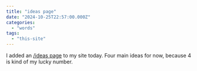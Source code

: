 ```yaml
---
title: "ideas page"
date: "2024-10-25T22:57:00.000Z"
categories: 
  - "words"
tags: 
  - "this-site"
---
```


I added an [/ideas page](https://nicksimson.com/ideas/) to my site today. Four main ideas for now, because 4 is kind of my lucky number.

